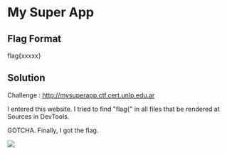 # My Super App
## Flag Format
flag{xxxxx}
## Solution
Challenge : http://mysuperapp.ctf.cert.unlp.edu.ar

I entered this website.
I tried to find "flag{" in all files that be rendered at Sources in DevTools.


GOTCHA.
Finally, I got the flag.

![](pic/1.jpg)
